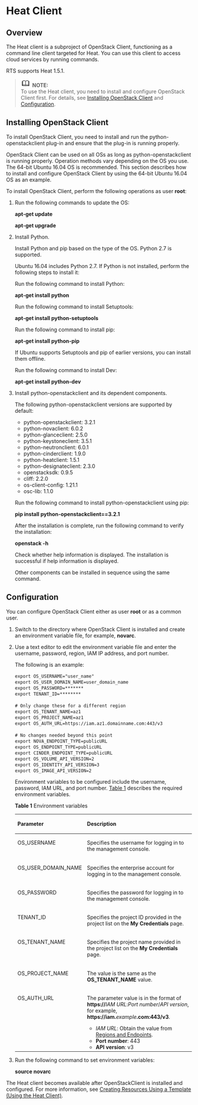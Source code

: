 # Heat Client<a name="EN-US_TOPIC_0076468633"></a>

## Overview<a name="section115632153502"></a>

The Heat client is a subproject of OpenStack Client, functioning as a command line client targeted for Heat. You can use this client to access cloud services by running commands.

RTS supports Heat 1.5.1.

>![](public_sys-resources/icon-note.gif) **NOTE:**   
>To use the Heat client, you need to install and configure OpenStack Client first. For details, see  [Installing OpenStack Client](#section9738343155012)  and  [Configuration](#section33343719617).  

## Installing OpenStack Client<a name="section9738343155012"></a>

To install OpenStack Client, you need to install and run the python-openstackclient plug-in and ensure that the plug-in is running properly.

OpenStack Client can be used on all OSs as long as python-openstackclient is running properly. Operation methods vary depending on the OS you use. The 64-bit Ubuntu 16.04 OS is recommended. This section describes how to install and configure OpenStack Client by using the 64-bit Ubuntu 16.04 OS as an example.

To install OpenStack Client, perform the following operations as user  **root**: 

1.  Run the following commands to update the OS:

    **apt-get update**

    **apt-get upgrade**

2.  Install Python.

    Install Python and pip based on the type of the OS. Python 2.7 is supported.

    Ubuntu 16.04 includes Python 2.7. If Python is not installed, perform the following steps to install it:

    Run the following command to install Python:

    **apt-get install python**

    Run the following command to install Setuptools:

    **apt-get install python-setuptools**

    Run the following command to install pip:

    **apt-get install python-pip**

    If Ubuntu supports Setuptools and pip of earlier versions, you can install them offline.

    Run the following command to install Dev:

    **apt-get install python-dev**

3.  Install python-openstackclient and its dependent components.

    The following python-openstackclient versions are supported by default:

    -   python-openstackclient: 3.2.1
    -   python-novaclient: 6.0.2
    -   python-glanceclient: 2.5.0
    -   python-keystoneclient: 3.5.1
    -   python-neutronclient: 6.0.1
    -   python-cinderclient: 1.9.0
    -   python-heatclient: 1.5.1
    -   python-designateclient: 2.3.0
    -   openstacksdk: 0.9.5
    -   cliff: 2.2.0
    -   os-client-config: 1.21.1
    -   osc-lib: 1.1.0

    Run the following command to install python-openstackclient using pip:

    **pip install python-openstackclient==3.2.1**

    After the installation is complete, run the following command to verify the installation:

    **openstack -h**

    Check whether help information is displayed. The installation is successful if help information is displayed.

    Other components can be installed in sequence using the same command.


## Configuration<a name="section33343719617"></a>

You can configure OpenStack Client either as user  **root**  or as a common user.

1.  Switch to the directory where OpenStack Client is installed and create an environment variable file, for example,  **novarc**.
2.  Use a text editor to edit the environment variable file and enter the username, password, region, IAM IP address, and port number.

    The following is an example:

    ```
    export OS_USERNAME="user_name" 
    export OS_USER_DOMAIN_NAME=user_domain_name 
    export OS_PASSWORD=******* 
    export TENANT_ID=********
    
    # Only change these for a different region
    export OS_TENANT_NAME=az1 
    export OS_PROJECT_NAME=az1 
    export OS_AUTH_URL=https://iam.az1.domainname.com:443/v3
    
    # No changes needed beyond this point
    export NOVA_ENDPOINT_TYPE=publicURL 
    export OS_ENDPOINT_TYPE=publicURL 
    export CINDER_ENDPOINT_TYPE=publicURL 
    export OS_VOLUME_API_VERSION=2 
    export OS_IDENTITY_API_VERSION=3 
    export OS_IMAGE_API_VERSION=2
    ```

    Environment variables to be configured include the username, password, IAM URL, and port number.  [Table 1](#table1638643151819)  describes the required environment variables.

    **Table  1**  Environment variables

    <a name="table1638643151819"></a>
    <table><thead align="left"><tr id="row1141174317185"><th class="cellrowborder" valign="top" width="38%" id="mcps1.2.3.1.1"><p id="p64118439186"><a name="p64118439186"></a><a name="p64118439186"></a>Parameter</p>
    </th>
    <th class="cellrowborder" valign="top" width="62%" id="mcps1.2.3.1.2"><p id="p34119438187"><a name="p34119438187"></a><a name="p34119438187"></a>Description</p>
    </th>
    </tr>
    </thead>
    <tbody><tr id="row154116432188"><td class="cellrowborder" valign="top" width="38%" headers="mcps1.2.3.1.1 "><p id="p1137106131916"><a name="p1137106131916"></a><a name="p1137106131916"></a>OS_USERNAME</p>
    </td>
    <td class="cellrowborder" valign="top" width="62%" headers="mcps1.2.3.1.2 "><p id="p2137146101913"><a name="p2137146101913"></a><a name="p2137146101913"></a>Specifies the username for logging in to the management console.</p>
    </td>
    </tr>
    <tr id="row15418438183"><td class="cellrowborder" valign="top" width="38%" headers="mcps1.2.3.1.1 "><p id="p63561321151917"><a name="p63561321151917"></a><a name="p63561321151917"></a>OS_USER_DOMAIN_NAME</p>
    </td>
    <td class="cellrowborder" valign="top" width="62%" headers="mcps1.2.3.1.2 "><p id="p6356162110192"><a name="p6356162110192"></a><a name="p6356162110192"></a>Specifies the enterprise account for logging in to the management console.</p>
    </td>
    </tr>
    <tr id="row1141174331813"><td class="cellrowborder" valign="top" width="38%" headers="mcps1.2.3.1.1 "><p id="p140712389224"><a name="p140712389224"></a><a name="p140712389224"></a>OS_PASSWORD</p>
    </td>
    <td class="cellrowborder" valign="top" width="62%" headers="mcps1.2.3.1.2 "><p id="p1640793816221"><a name="p1640793816221"></a><a name="p1640793816221"></a>Specifies the password for logging in to the management console.</p>
    </td>
    </tr>
    <tr id="row1741943161810"><td class="cellrowborder" valign="top" width="38%" headers="mcps1.2.3.1.1 "><p id="p9411143181816"><a name="p9411143181816"></a><a name="p9411143181816"></a>TENANT_ID</p>
    </td>
    <td class="cellrowborder" valign="top" width="62%" headers="mcps1.2.3.1.2 "><p id="p194144316189"><a name="p194144316189"></a><a name="p194144316189"></a>Specifies the project ID provided in the project list on the <strong id="b4765622512162"><a name="b4765622512162"></a><a name="b4765622512162"></a>My Credentials</strong> page.</p>
    </td>
    </tr>
    <tr id="row134144311181"><td class="cellrowborder" valign="top" width="38%" headers="mcps1.2.3.1.1 "><p id="p174114435189"><a name="p174114435189"></a><a name="p174114435189"></a>OS_TENANT_NAME</p>
    </td>
    <td class="cellrowborder" valign="top" width="62%" headers="mcps1.2.3.1.2 "><p id="p7498035102313"><a name="p7498035102313"></a><a name="p7498035102313"></a>Specifies the project name provided in the project list on the <strong id="b138901501974"><a name="b138901501974"></a><a name="b138901501974"></a>My Credentials</strong> page.</p>
    </td>
    </tr>
    <tr id="row4411643181815"><td class="cellrowborder" valign="top" width="38%" headers="mcps1.2.3.1.1 "><p id="p9418439182"><a name="p9418439182"></a><a name="p9418439182"></a>OS_PROJECT_NAME</p>
    </td>
    <td class="cellrowborder" valign="top" width="62%" headers="mcps1.2.3.1.2 "><p id="p89055415231"><a name="p89055415231"></a><a name="p89055415231"></a>The value is the same as the <strong id="b84235270617815"><a name="b84235270617815"></a><a name="b84235270617815"></a>OS_TENANT_NAME</strong> value.</p>
    </td>
    </tr>
    <tr id="row87341316192313"><td class="cellrowborder" valign="top" width="38%" headers="mcps1.2.3.1.1 "><p id="p137351016112318"><a name="p137351016112318"></a><a name="p137351016112318"></a>OS_AUTH_URL</p>
    </td>
    <td class="cellrowborder" valign="top" width="62%" headers="mcps1.2.3.1.2 "><p id="p437114719239"><a name="p437114719239"></a><a name="p437114719239"></a>The parameter value is in the format of <strong id="b1265612520501"><a name="b1265612520501"></a><a name="b1265612520501"></a>https://</strong><em id="i70523994917849"><a name="i70523994917849"></a><a name="i70523994917849"></a>IAM URL</em>:<em id="i30169679717849"><a name="i30169679717849"></a><a name="i30169679717849"></a>Port number</em>/<em id="i133883547417849"><a name="i133883547417849"></a><a name="i133883547417849"></a>API version</em>, for example, <strong id="b33554595011"><a name="b33554595011"></a><a name="b33554595011"></a>https://iam.</strong><em id="i208568455817849"><a name="i208568455817849"></a><a name="i208568455817849"></a>example</em><strong id="b1626594845014"><a name="b1626594845014"></a><a name="b1626594845014"></a>.com:443/v3</strong>.</p>
    <a name="ul43716471232"></a><a name="ul43716471232"></a><ul id="ul43716471232"><li><em id="i1187224403819"><a name="i1187224403819"></a><a name="i1187224403819"></a>IAM URL</em>: Obtain the value from <a href="https://docs.otc.t-systems.com/en-us/endpoint/index.html" target="_blank" rel="noopener noreferrer">Regions and Endpoints</a>.</li><li><strong id="b18774166192611"><a name="b18774166192611"></a><a name="b18774166192611"></a>Port number</strong>: 443</li><li><strong id="b36431159112518"><a name="b36431159112518"></a><a name="b36431159112518"></a>API version</strong>: v3</li></ul>
    </td>
    </tr>
    </tbody>
    </table>

3.  Run the following command to set environment variables:

    **source novarc**


The Heat client becomes available after OpenStackClient is installed and configured. For more information, see  [Creating Resources Using a Template \(Using the Heat Client\)](creating-resources-using-a-template-(using-the-heat-client).md).

